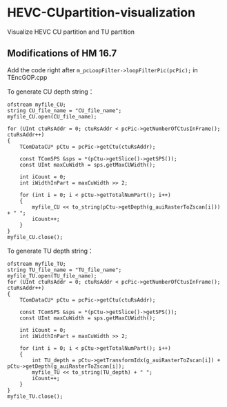 # HEVC-CUpartition-visualization
Visualize HEVC CU partition and TU partition


## Modifications of HM 16.7

Add the code right after `m_pcLoopFilter->loopFilterPic(pcPic);` in TEncGOP.cpp

To generate CU depth string：
```
ofstream myfile_CU;
string CU_file_name = "CU_file_name";
myfile_CU.open(CU_file_name);

for (UInt ctuRsAddr = 0; ctuRsAddr < pcPic->getNumberOfCtusInFrame(); ctuRsAddr++)
{
    TComDataCU* pCtu = pcPic->getCtu(ctuRsAddr);

    const TComSPS &sps = *(pCtu->getSlice()->getSPS());
    const UInt maxCuWidth = sps.getMaxCUWidth();

    int iCount = 0;
    int iWidthInPart = maxCuWidth >> 2;

    for (int i = 0; i < pCtu->getTotalNumPart(); i++)
    {
        myfile_CU << to_string(pCtu->getDepth(g_auiRasterToZscan[i])) + " ";
        iCount++;
    }
}
myfile_CU.close();
```

To generate TU depth string：
```
ofstream myfile_TU;
string TU_file_name = "TU_file_name";
myfile_TU.open(TU_file_name);
for (UInt ctuRsAddr = 0; ctuRsAddr < pcPic->getNumberOfCtusInFrame(); ctuRsAddr++)
{
    TComDataCU* pCtu = pcPic->getCtu(ctuRsAddr);

    const TComSPS &sps = *(pCtu->getSlice()->getSPS());
    const UInt maxCuWidth = sps.getMaxCUWidth();

    int iCount = 0;
    int iWidthInPart = maxCuWidth >> 2;

    for (int i = 0; i < pCtu->getTotalNumPart(); i++)
    {
        int TU_depth = pCtu->getTransformIdx(g_auiRasterToZscan[i]) + pCtu->getDepth(g_auiRasterToZscan[i]);
        myfile_TU << to_string(TU_depth) + " ";
        iCount++;
    }
}
myfile_TU.close();
```
